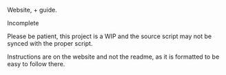 <a src="https://colacaine.github.io/ARCH-CAINE/"></a>

Website, + guide.

Incomplete


Please be patient, this project is a WIP and the source script may not be synced with the proper script.

Instructions are on the website and not the readme, as it is formatted to be easy to follow there.

